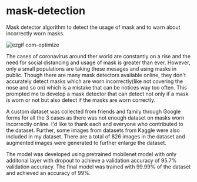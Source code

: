 # mask-detection
Mask detector algorithm to detect the usage of mask and to warn about incorrectly worn masks.

![ezgif com-optimize](https://user-images.githubusercontent.com/54088299/85745797-992fb380-b723-11ea-9508-c6acc75a40b5.gif)

The cases of coronavirus around ther world are constantly on a rise and the need for social distancing and usage of mask is greater than ever. However, only a small populations are taking these mesages and using masks in public. Though there are many mask detectors available online, they don't accurately detect masks which are worn incorrectly(like not covering the nose and so on) which is a mistake that can be notices way too often. This prompted me to develop a mask detector that can detect not only if a mask is worn or not but also detect if the masks are worn correctly.

A custom dataset was collected from friends and family through Google forms for all the 3 cases as there was not enough dataset on masks worn incorrectly online. I'd like to thank each and everyone who contributed to the dataset. Further, some images from datasets from Kaggle were also included in my dataset. There are a total of 826 images in the dataset and augmented images were generated to further enlarge the dataset.

The model was developed using pretrained mobilenet model with only additonal layer with dropout to achieve a validation accuracy of 95.7% validation accuracy. The final model was trained with 99.99% of the dataset and achieved an accuracy of 99%.



